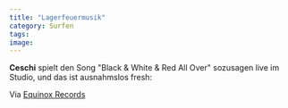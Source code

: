 ```yaml
---
title: "Lagerfeuermusik"
category: Surfen
tags: 
image: 
---
```


**Ceschi** spielt den Song "Black & White & Red All Over" sozusagen live im Studio, und das ist ausnahmslos fresh:  
  
Via [Equinox Records](http://www.e-q-x.net/news/2009/05/new-ceschi-video-on-youtube/)